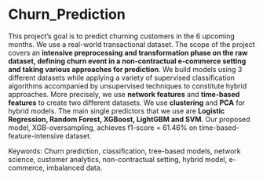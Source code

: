 # Churn_Prediction

This project’s goal is to predict churning customers in the 6 upcoming months. We use a real-world transactional dataset. The scope of the project covers an **intensive preprocessing and transformation phase on the raw dataset, defining churn event in a non-contractual e-commerce setting and taking various approaches for prediction**. We build models using 3 different datasets while applying a variety of supervised classification algorithms accompanied by unsupervised techniques to constitute hybrid approaches. More precisely, we use **network features** and **time-based features** to create two different datasets. We use **clustering** and **PCA** for hybrid models. The main single predictors that we use are **Logistic Regression, Random Forest, XGBoost, LightGBM and SVM**. Our proposed model, XGB-oversampling, achieves f1-score = 61.46% on time-based-feature-intensive dataset.

Keywords: Churn prediction, classification, tree-based models, network science, customer analytics, non-contractual setting, hybrid model, e-commerce, imbalanced data.
